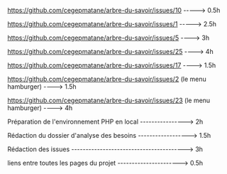 https://github.com/cegepmatane/arbre-du-savoir/issues/10 -----> 0.5h

https://github.com/cegepmatane/arbre-du-savoir/issues/1 -----> 2.5h

https://github.com/cegepmatane/arbre-du-savoir/issues/5 ----> 3h

https://github.com/cegepmatane/arbre-du-savoir/issues/25 ----> 4h

https://github.com/cegepmatane/arbre-du-savoir/issues/17 ----> 1.5h

https://github.com/cegepmatane/arbre-du-savoir/issues/2 (le menu hamburger) ----> 1.5h

https://github.com/cegepmatane/arbre-du-savoir/issues/23 (le menu hamburger) ----> 4h

Préparation de l'environnement PHP en local  ----------------> 2h

Rédaction du dossier d'analyse des besoins ------------------> 1.5h

Rédaction des issues ----------------------------------------> 3h

liens entre toutes les pages du projet ----------------------> 0.5h
